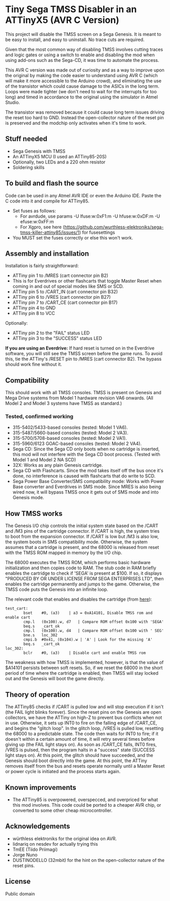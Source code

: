 # Tiny Sega TMSS Disabler in an ATTinyX5 (AVR C Version)

This project will disable the TMSS screen on a Sega Genesis. It is meant to be easy to install, and easy to uninstall. No trace cuts are required.

Given that the most common way of disabling TMSS involves cutting traces and logic gates or using a switch to enable and disabling the mod when using add-ons such as the Sega-CD, it was time to automate the process.

This AVR C version was made out of curiosity and as a way to improve upon the original by making the code easier to understand using AVR C (which will make it more accessible to the Arduino crowd), and eliminating the use of the transistor which could cause damage to the ASICs in the long term.
Loops were made tighter (we don't need to wait for the interrupts for too long) and timed in accordance to the original using the simulator in Atmel Studio.

The transistor was removed because it could cause long term issues driving the reset too hard to GND. Instead the open-collector nature of the reset pin is preserved and the modchip only activates when it's time to work. 

## Stuff needed
* Sega Genesis with TMSS
* An ATTinyX5 MCU (I used an ATTiny85-20S)
* Optionally, two LEDs and a 220 ohm resistor
* Soldering skills

## To build and flash the source
 Code can be used in any Atmel AVR IDE or even the Arduino IDE. Paste the C code into it and compile for ATTiny85.
* Set fuses as follows:
  * For avrdude, use params -U lfuse:w:0xF1:m -U hfuse:w:0xDF:m -U efuse:w:0xFF:m
  * For Xgpro, see here (https://github.com/wurthless-elektroniks/sega-tmss-killer-attiny85/issues/1) for fusesettings 
* You MUST set the fuses correctly or else this won't work.

## Assembly and installation

Installation is fairly straightforward:
* ATTiny pin 1 to /MRES (cart connector pin B2)
* This is for Everdrives or other flashcarts that toggle Master Reset when coming in and out of special modes like SMS or SCD.
* ATTiny pin 5 to /CART_IN (cart connector pin B32)
* ATTiny pin 6 to /VRES (cart connector pin B27) 
* ATTiny pin 7 to /CART_CE (cart connector pin B17)
* ATTiny pin 4 to GND
* ATTiny pin 8 to VCC

Optionally:
* ATTiny pin 2 to the "FAIL" status LED
* ATTiny pin 3 to the "SUCCESS" status LED

**If you are using an Everdrive:** If hard reset is turned on in the Everdrive software, you will still see the TMSS screen before the game runs.
To avoid this, tie the ATTiny's /RESET pin to /MRES (cart connector B2). The bypass should work fine without it.

## Compatibility

This should work with all TMSS consoles. TMSS is present on Genesis and Mega Drive systems from Model 1 hardware revision VA6 onwards. (All Model 2 and Model 3 systems have TMSS as standard.)

### Tested, confirmed working
* 315-5402/5433-based consoles (tested: Model 1 VA6).
* 315-5487/5660-based consoles (tested: Model 2 VA3).
* 315-5700/5708-based consoles (tested: Model 2 VA1).
* 315-5960/6123 GOAC-based consoles (tested: Model 2 VA4).
* Sega CD: Since the Sega CD only boots when no cartridge is inserted, this mod will not interfere with the Sega CD boot process. (Tested with Model 1 and Model 2 NA SCD)
* 32X: Works as any plain Genesis cartridge.
* Sega CD with Flashcarts. Since the mod takes itself off the bus once it's done, no interference is caused with flashcarts that do write to SCD.
* Sega Power Base Converter/SMS compatibility mode: Works with Power Base converter and Everdrives in SMS mode. Since MRES is also being wired now, it will bypass TMSS once it gets out of SMS mode and into Genesis mode.
  
## How TMSS works

The Genesis I/O chip controls the initial system state based on the /CART and /M3 pins of the cartridge connector. If /CART is high, the system tries to boot from the expansion connector. If /CART is low but /M3 is also low, the system boots in SMS compatibility mode. Otherwise, the system assumes that a cartridge is present, and the 68000 is released from reset with the TMSS ROM mapped in memory by the I/O chip.

The 68000 executes the TMSS ROM, which performs basic hardware initialization and then copies code to RAM. The stub code in RAM briefly enables the cartridge to check if 'SEGA' is present at $100. If so, it displays "PRODUCED BY OR UNDER LICENSE FROM SEGA ENTERPRISES LTD", then enables the cartridge permanently and jumps to the game. Otherwise, the TMSS code puts the Genesis into an infinite loop.

The relevant code that enables and disables the cartridge (from [here](https://wiki.megadrive.org/index.php?title=TMSS)):

    test_cart:
    		bset	#0, (a3)	| a3 = 0xA14101, Disable TMSS rom and enable cart
    		cmp.l	(0x100).w, d7	| Compare ROM offset 0x100 with	'SEGA'
    		beq.s	_cart_ok
    		cmp.l	(0x100).w, d4	| Compare ROM offset 0x100 with	' SEG'
    		bne.s	loc_302
    		cmpi.b	#0x41, (0x104).w | 'A' | Look for the missing 'A'
    		beq.s	_cart_ok
    loc_302:
    		bclr	#0, (a3)	| Disable cart and enable TMSS rom

The weakness with how TMSS is implemented, however, is that the value of $A14101 persists between soft resets. So, if we reset the 68000 in the short period of time where the cartridge is enabled, then  TMSS will stay locked out and the Genesis will boot the game directly.

## Theory of operation

The ATTiny85 checks if /CART is pulled low and will stop execution if it isn't (the FAIL light blinks forever).
Since the reset pins on the Genesis are open collectors, we have the ATTiny on high-Z to prevent bus conflicts when not in use.
Otherwise, it sets up INT0 to fire on the falling edge of /CART_CE, and begins the "glitch loop". In the glitch loop, /VRES is pulled low, resetting the 68000 to a predictable state. The code then waits for INT0 to fire; if it doesn't within a certain amount of time, it will retry several times before giving up (the FAIL light stays on).
As soon as /CART_CE falls, INT0 fires, /VRES is pulsed, then the program halts in a "success" state (SUCCESS light stays on). At this point, the glitch should have succeeded, and the Genesis should boot directly into the game.
At this point, the ATTiny removes itself from the bus and resets operate normally until a Master Reset or power cycle is initiated and the process starts again. 

## Known improvements
* The ATTiny85 is overpowered, overspecced, and overpriced for what this mod involves. This code could be ported to a cheaper AVR chip, or converted to some other cheap microcontroller.

## Acknowledgements
* würthless elektroniks for the original idea on AVR.
* lidnariq on nesdev for actually trying this
* TmEE (Tiido Priimagi)
* Jorge Nuno
* DUSTINODELLO (32mbit) for the hint on the open-collector nature of the reset pins.

## License
Public domain
